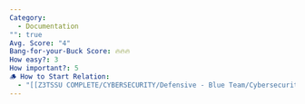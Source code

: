 ```yaml
---
Category:
  - Documentation
"": true
Avg. Score: "4"
Bang-for-your-Buck Score: 🔥🔥🔥
How easy?: 3
How important?: 5
🪵 How to Start Relation:
  - "[[Z3TSSU COMPLETE/CYBERSECURITY/Defensive - Blue Team/Cybersecurity Checklist (Free Version)/Master Page/Documentation]]"
---
```

